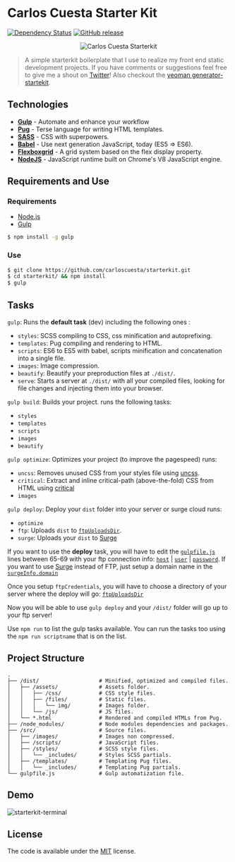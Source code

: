 # Carlos Cuesta Starter Kit

[![Dependency Status](https://img.shields.io/david/dev/carloscuesta/starterkit.svg?style=flat-square)](https://david-dm.org/carloscuesta/starterkit#info=devDependencies)
[![GitHub release](https://img.shields.io/github/release/carloscuesta/starterkit.svg?style=flat-square)](https://github.com/carloscuesta/starterkit/releases)

<p align="center">
	<img src="https://cloud.githubusercontent.com/assets/7629661/9838465/89626e74-5a5e-11e5-9b7d-e0ce76856732.gif" alt="Carlos Cuesta Starterkit"/>
</p>

> A simple starterkit boilerplate that I use to realize my front end static development projects. If you have comments or suggestions feel free to give me a shout on [Twitter](http://twitter.com/crloscuesta)! Also checkout the [yeoman generator-startekit](https://github.com/carloscuesta/generator-starterkit).

## Technologies

- [**Gulp**](http://gulpjs.com) - Automate and enhance your workflow
- [**Pug**](https://pugjs.org) - Terse language for writing HTML templates.
- [**SASS**](http://sass-lang.com) - CSS with superpowers.
- [**Babel**](https://babeljs.io) - Use next generation JavaScript, today (ES5 => ES6).
- [**Flexboxgrid**](http://flexboxgrid.com) - A grid system based on the flex display property.
- [**NodeJS**](https://nodejs.org) - JavaScript runtime built on Chrome's V8 JavaScript engine.

## Requirements and Use

### Requirements

- [Node.js](https://nodejs.org/en/)
- [Gulp](http://gulpjs.com)

```bash
$ npm install -g gulp
```

### Use

```bash
$ git clone https://github.com/carloscuesta/starterkit.git
$ cd starterkit/ && npm install
$ gulp
```

## Tasks

```gulp```: Runs the **default task** (dev) including the following ones :

- ```styles```: SCSS compiling to CSS, css minification and autoprefixing.
- ```templates```: Pug compiling and rendering to HTML.
- ```scripts```: ES6 to ES5 with babel, scripts minification and concatenation into a single file.
- ```images```: Image compression.
- ```beautify```: Beautify your preproduction files at ```./dist/```.
- ```serve```: Starts a server at ```./dist/``` with all your compiled files, looking for file changes and injecting them into your browser.

```gulp build```: Builds your project. runs the following tasks:

- ```styles```
- ```templates```
- ```scripts```
- ```images```
- ```beautify```

```gulp optimize```: Optimizes your project (to improve the pagespeed) runs:

- ```uncss```: Removes unused CSS from your styles file using [uncss](https://github.com/giakki/uncss).
- ```critical```: Extract and inline critical-path (above-the-fold) CSS from HTML using [critical](https://github.com/addyosmani/critical)
- ```images```

```gulp deploy```: Deploy your ```dist``` folder into your server or surge cloud runs:

- ```optimize```
- ```ftp```: Uploads ```dist``` to [```ftpUploadsDir```](https://github.com/carloscuesta/starterkit/blob/master/gulpfile.js#L58).
- ```surge```: Uploads your ```dist``` to [Surge](http://surge.sh)

If you want to use the **deploy** task, you will have to edit the [```gulpfile.js```](https://github.com/carloscuesta/starterkit/blob/master/gulpfile.js#L65) lines between 65-69 with your ftp connection info: [```host```](https://github.com/carloscuesta/starterkit/blob/master/gulpfile.js#L68) | [```user```](https://github.com/carloscuesta/starterkit/blob/master/gulpfile.js#L69) | [```password```](https://github.com/carloscuesta/starterkit/blob/master/gulpfile.js#L70). If you want to use [Surge](http://surge.sh) instead of FTP, just setup a domain name in the [```surgeInfo.domain```](https://github.com/carloscuesta/starterkit/blob/master/gulpfile.js#L77) 

Once you setup ```ftpCredentials```, you will have to choose a directory of your server where the deploy will go: [```ftpUploadsDir```](https://github.com/carloscuesta/starterkit/blob/master/gulpfile.js#L58)

Now you will be able to use ```gulp deploy``` and your ```/dist/``` folder will go up to your ftp server!

Use ```npm run``` to list the gulp tasks available. You can run the tasks too using the ```npm run scriptname``` that is on the list.


## Project Structure

```
.
├── /dist/                   # Minified, optimized and compiled files.
│   ├── /assets/             # Assets folder.
│   │   ├── /css/            # CSS style files.
│   │   ├── /files/          # Static files.
│   │   │   └── img/         # Images folder.
│   │   └── /js/             # JS files.
│   └── *.html               # Rendered and compiled HTMLs from Pug.
├── /node_modules/           # Node modules dependencies and packages.
├── /src/                    # Source files.
│   ├── /images/             # Images non compressed.
│   ├── /scripts/            # JavaScript files.
│   ├── /styles/             # SCSS style files.
│   │   └── _includes/       # Styles SCSS partials.
│   ├── /templates/          # Templating Pug files.
│   │   └── _includes/       # Templating Pug partials.
└── gulpfile.js              # Gulp automatization file.
```

## Demo

![starterkit-terminal](https://cloud.githubusercontent.com/assets/7629661/10411914/803cb756-6f75-11e5-82c3-b0832b425b77.gif)

## License

The code is available under the [MIT](https://github.com/carloscuesta/starterkit/blob/master/LICENSE) license.
